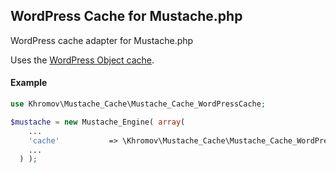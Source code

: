 ## WordPress Cache for Mustache.php

WordPress cache adapter for Mustache.php

Uses the [WordPress Object cache](http://codex.wordpress.org/Class_Reference/WP_Object_Cache).

#### Example

```php
use Khromov\Mustache_Cache\Mustache_Cache_WordPressCache;

$mustache = new Mustache_Engine( array(
    ...
    'cache'           => \Khromov\Mustache_Cache\Mustache_Cache_WordPressCache()
    ...
  ) );
```